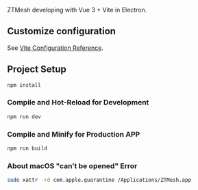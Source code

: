 ZTMesh developing with Vue 3 + Vite in Electron.

## Customize configuration

See [Vite Configuration Reference](https://vitejs.dev/config/).

## Project Setup

```sh
npm install
```

### Compile and Hot-Reload for Development

```sh
npm run dev
```

### Compile and Minify for Production APP

```sh
npm run build
```

### About macOS "can’t be opened" Error
```sh
sudo xattr -rd com.apple.quarantine /Applications/ZTMesh.app
```